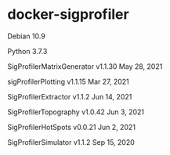 # docker-sigprofiler

Debian 10.9

Python 3.7.3

SigProfilerMatrixGenerator  v1.1.30 May 28, 2021

sigProfilerPlotting v1.1.15 Mar 27, 2021

SigProfilerExtractor    v1.1.2  Jun 14, 2021

SigProfilerTopography   v1.0.42 Jun 3, 2021

SigProfilerHotSpots v0.0.21 Jun 2, 2021

SigProfilerSimulator    v1.1.2  Sep 15, 2020

